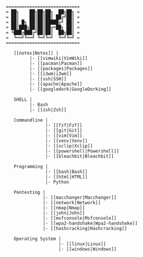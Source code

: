 
     ============================
     = ██╗    ██╗██╗██╗  ██╗██╗ =
     = ██║    ██║██║██║ ██╔╝██║ =
     = ██║ █╗ ██║██║█████╔╝ ██║ =
     = ██║███╗██║██║██╔═██╗ ██║ =
     = ╚███╔███╔╝██║██║  ██╗██║ =
     =  ╚══╝╚══╝ ╚═╝╚═╝  ╚═╝╚═╝ =
     ============================

        [[notes|Notes]] |
              |- [[vimwiki|VimWiki]]
              |- [[pacman|Pacman]]
              |- [[packages|Packages]]
              |- [[i3wm|i3wm]]
              |- [[ssh|SSH]]
              |- [[apache|Apache]]
              |- [[googledork|GoogleDorking]]
              
        SHELL |
              |- Bash
              |- [[zsh|Zsh]]
              
        Commandline |
                    |- [[fzf|Fzf]]
                    |- [[git|Git]]
                    |- [[vim|Vim]]
                    |- [[venv|Venv]]
                    |- [[xclip|Xclip]]
                    |- [[powershell|Powershell]]
                    |- [[bleachbit|Bleachbit]]
                    
        Programming |
                    |- [[bash|Bash]]
                    |- [[html|HTML]]
                    |- Python
                    
        Pentesting |
                   |- [[macchanger|Macchanger]]
                   |- [[network|Network]]
                   |- [[nmap|Nmap]]
                   |- [[john|John]]
                   |- [[msfconsole|Msfconsole]]
                   |- [[wpa2-handshake|Wpa2-handshake]]
                   |- [[hashcracking|Hashcracking]]
                   
        Operating System |
                         |- [[linux|Linux]]
                         |- [[windows|Windows]]
                         
